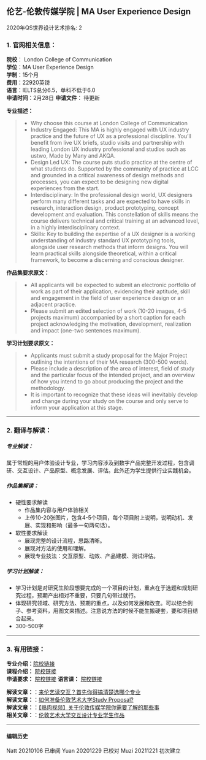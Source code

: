 ## 伦艺-伦敦传媒学院 | MA User Experience Design

2020年QS世界设计艺术排名: 2  

### 1. 官网相关信息：

**院校**： London College of Communication  
**学位**：MA User Experience Design  
**学制**：15个月  
**费用**：22920英镑  
**语言**：IELTS总分6.5，单科不低于6.0  
**申请时间**：2月28日
**申请文件**： 待更新

**专业描述：**
> - Why choose this course at London College of Communication
> - Industry Engaged: This MA is highly engaged with UX industry practice and the future of UX as a professional discipline. You’ll benefit from live UX briefs, studio visits and partnership with leading London UX industry professional and studios such as ustwo, Made by Many and AKQA.
> - Design Led UX: The course puts studio practice at the centre of what students do. Supported by the community of practice at LCC and grounded in a critical awareness of design methods and processes, you can expect to be designing new digital experiences from the start.
> - Interdisciplinary: In the professional design world, UX designers perform many different tasks and are expected to have skills in research, interaction design, product prototyping, concept development and evaluation. This constellation of skills means the course delivers technical and critical training at an advanced level, in a highly interdisciplinary context.
> - Skills: Key to building the expertise of a UX designer is a working understanding of industry standard UX prototyping tools, alongside user research methods that inform designs. You will learn practical skills alongside theoretical, within a critical framework, to become a discerning and conscious designer.

**作品集要求原文：**   

> - All applicants will be expected to submit an electronic portfolio of work as part of their application, evidencing their aptitude, skill and engagement in the field of user experience design or an adjacent practice.
> - Please submit an edited selection of work (10-20 images, 4-5 projects maximum) accompanied by a short caption for each project acknowledging the motivation, development, realization and impact (one-two sentences maximum).

**学习计划要求原文：**
> - Applicants must submit a study proposal for the Major Project outlining the intentions of their MA research (300-500 words).
> - Please include a description of the area of interest, field of study and the particular focus of the intended project, and an overview of how you intend to go about producing the project and the methodology.
> - It is important to recognize that these ideas will inevitably develop and change during your study on the course and only serve to inform your application at this stage.

---

### 2. 翻译与解读：

##### 专业解读：
属于常规的用户体验设计专业，学习内容涉及到数字产品完整开发过程，包含调研、交互设计、产品原型、概念发展、评估。此外还为学生提供行业实践机会。

##### 作品集解读：
- 硬性要求解读
  - 作品集内容与用户体验相关
  - 上传10-20张图片，包含4-5个项目，每个项目附上说明，说明动机、发展、实现和影响（最多一句两句话）。
- 软性要求解读
  - 展现完整的设计流程，思路清晰。
  - 展现对方法的使用和理解。
  - 展现专业技法：交互原型、动效、产品建模、测试评估。

##### 学习计划解读：
- 学习计划是对研究生阶段想要完成的一个项目的计划，重点在于选题和规划研究过程，预期产出相对不重要，只要几句带过就行。
- 体现研究领域、研究方法、预期的重点，以及如何发展和改变。可以结合例子、参考资料，用图文来描述。注意说方法的时候不能生搬硬套，要和项目结合起来。
- 300-500字


---


### 3. 有用链接：

**专业介绍：**[院校链接](https://www.arts.ac.uk/subjects/animation-interactive-film-and-sound/postgraduate/ma-user-experience-design-lcc)  
**课程介绍：** [院校链接](https://www.arts.ac.uk/__data/assets/pdf_file/0021/63570/MA-User-Experience-Design-Programme-Specification-2018-19.pdf)  
**申请要求：** [院校链接](https://www.arts.ac.uk/subjects/animation-interactive-film-and-sound/postgraduate/ma-user-experience-design-lcc)
**语言课：** [院校链接](https://www.arts.ac.uk/study-at-ual/international/presessional-academic-english-programme)

**解读文章：**：[来伦艺读交互？首先你得搞清楚选哪个专业](http://www.makebi.net/26662.html)  
**解读文章：**：[如何准备伦敦艺术大学Study Proposal?](http://www.makebi.net/32120.html)  
**解读文章：**：[【熟肉视频】关于伦敦传媒学院你需要了解的那些事](http://www.makebi.net/27603.html)  
**相关文章：**：[伦敦艺术大学交互设计专业学生作品](http://www.makebi.net/23823.html)  



---


#### 编辑历史
Natt 20210106 已审阅
Yuan 20201229 已校对
Muzi 20211221 初次建立
